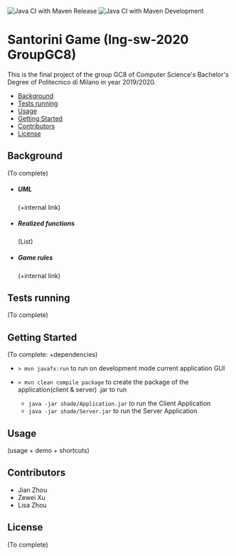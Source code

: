 ![Java CI with Maven Release](https://github.com/zhou0998/ing-sw-2020-Zhou-Zhou-Xu/workflows/Java%20CI%20with%20Maven%20Release/badge.svg) ![Java CI with Maven Development](https://github.com/zhou0998/ing-sw-2020-Zhou-Zhou-Xu/workflows/Java%20CI%20with%20Maven%20Development/badge.svg)

# Santorini Game (Ing-sw-2020 GroupGC8)

This is the final project of the group GC8 of Computer Science's Bachelor's Degree of Politecnico di Milano in year 2019/2020.

- [Background](#Background)
- [Tests running](#Tests-running)
- [Usage](#Usage)
- [Getting Started](#Getting-Started)
- [Contributors](#Contributors)
- [License](#License)

## Background

(To complete)

- ##### UML
  (+internal link)
- ##### Realized functions
  (List)
- ##### Game rules
  (+internal link)

## Tests running

(To complete)

## Getting Started

(To complete: +dependencies)

- `> mvn javafx:run` to run on development mode current application GUI

- `> mvn clean compile package` to create the package of the application(client & server) .jar to run
  - `java -jar shade/Application.jar` to run the Client Application
  - `java -jar shade/Server.jar` to run the Server Application

## Usage

(usage + demo + shortcuts)

## Contributors

- Jian Zhou
- Zewei Xu
- Lisa Zhou

## License

(To complete)
